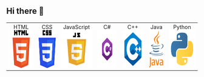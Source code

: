 ## Hi there 👋

<table>
  <tr>
    <td align="center">HTML<br><img src="https://github.com/Anegm-exe/Anegm-exe/blob/main/HTML.png" height="100" /></td>
    <td align="center">CSS<br><img src="https://github.com/Anegm-exe/Anegm-exe/blob/main/CSS.png" height="100" /></td>
    <td align="center">JavaScript<br><img src="https://github.com/Anegm-exe/Anegm-exe/blob/main/JS.png" height="100" /></td>
    <td align="center">C#<br><img src="https://github.com/Anegm-exe/Anegm-exe/blob/main/C%23.png" height="100" /></td>
    <td align="center">C++<br><img src="https://github.com/Anegm-exe/Anegm-exe/blob/main/C%2B%2B.png" height="100" /></td>
    <td align="center">Java<br><img src="https://github.com/Anegm-exe/Anegm-exe/blob/main/JAVA.png" height="100" /></td>
    <td align="center">Python<br><img src="https://github.com/Anegm-exe/Anegm-exe/blob/main/Python.png" height="100" /></td>
  </tr>
</table>


<!--
open cv


- 🔭 I’m currently working on ...
- 🌱 I’m currently learning ...
- 👯 I’m looking to collaborate on ...
- 🤔 I’m looking for help with ...
- 💬 Ask me about ...
- 📫 How to reach me: ...
- 😄 Pronouns: ...
- ⚡ Fun fact: ...
-->
